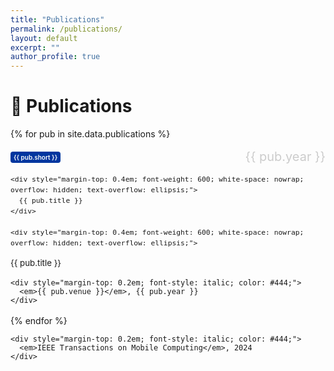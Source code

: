 ```yaml
---
title: "Publications"
permalink: /publications/
layout: default  
excerpt: ""
author_profile: true
---
```


# 📝 Publications 

{% for pub in site.data.publications %}
<div class="paper-box" style="margin-bottom: 1.2em;">
  <div class="paper-box-text" style="font-size: 0.95em; line-height: 1.5;">
    <div style="display: flex; align-items: center; justify-content: space-between;">
      <span style="background-color: #00369f; color: white; padding: 0.2em 0.5em; border-radius: 4px; font-weight: 600; font-size: 0.75em;">
        {{ pub.short }}
      </span>
      <span style="color: #ccc; font-size: 1.5em;">{{ pub.year }}</span>
    </div>

    <div style="margin-top: 0.4em; font-weight: 600; white-space: nowrap; overflow: hidden; text-overflow: ellipsis;">
      {{ pub.title }}
    </div>

    <div style="margin-top: 0.4em; font-weight: 600; white-space: nowrap; overflow: hidden; text-overflow: ellipsis;">
  <a href="{{ pub.url }}" target="_blank" style="text-decoration: none; color: inherit;">
    {{ pub.title }}
  </a>
</div>


    <div style="margin-top: 0.2em; font-style: italic; color: #444;">
      <em>{{ pub.venue }}</em>, {{ pub.year }}
    </div>
  </div>
</div>
{% endfor %}

    <div style="margin-top: 0.2em; font-style: italic; color: #444;">
      <em>IEEE Transactions on Mobile Computing</em>, 2024
    </div>
  </div>
</div>
